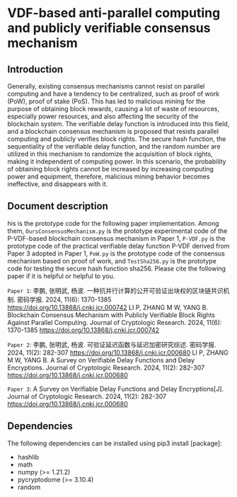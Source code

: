 # VDF-based anti-parallel computing and publicly verifiable consensus mechanism
## Introduction
Generally, existing consensus mechanisms cannot resist on parallel computing and have a tendency to be centralized, such as proof of work (PoW), proof of stake (PoS). This has led to malicious mining for the purpose of obtaining block rewards, causing a lot of waste of resources, especially power resources, and also affecting the security of the blockchain system. The verifiable delay function is introduced into this field, and a blockchain consensus mechanism is proposed that resists parallel computing and publicly verifies block rights. The secure hash function, the sequentiality of the verifiable delay function, and the random number are utilized in this mechanism to randomize the acquisition of block rights, making it independent of computing power. In this scenario, the probability of obtaining block rights cannot be increased by increasing computing power and equipment, therefore, malicious mining behavior becomes ineffective, and disappears with it.

## Document description
his is the prototype code for the following paper implementation. Among them, `OursConsensusMechanism.py` is the prototype experimental code of the P-VDF-based blockchain consensus mechanism in Paper 1, `P-VDF.py` is the prototype code of the practical verifiable delay function P-VDF derived from Paper 3 adopted in Paper 1, `PoW.py` is the prototype code of the consensus mechanism based on proof of work, and `TestSha256.py` is the prototype code for testing the secure hash function sha256. Please cite the following paper if it is helpful or helpful to you.

`Paper 1`: 李鹏, 张明武, 杨波. 一种抗并行计算的公开可验证出块权的区块链共识机制. 密码学报. 2024, 11(6): 1370-1385 https://doi.org/10.13868/j.cnki.jcr.000742
LI P, ZHANG M W, YANG B. Blockchain Consensus Mechanism with Publicly Verifiable Block Rights Against Parallel Computing. Journal of Cryptologic Research. 2024, 11(6): 1370-1385 https://doi.org/10.13868/j.cnki.jcr.000742

`Paper 2`: 李鹏, 张明武, 杨波. 可验证延迟函数与延迟加密研究综述. 密码学报. 2024, 11(2): 282-307 https://doi.org/10.13868/j.cnki.jcr.000680
LI P, ZHANG M W, YANG B. A Survey on Verifiable Delay Functions and Delay Encryptions. Journal of Cryptologic Research. 2024, 11(2): 282-307 https://doi.org/10.13868/j.cnki.jcr.000680

`Paper 3`: A Survey on Verifiable Delay Functions and Delay Encryptions[J]. Journal of Cryptologic Research. 2024, 11(2): 282-307 https://doi.org/10.13868/j.cnki.jcr.000680


## Dependencies

The following dependencies can be installed using pip3 install [package]:

* hashlib
* math
* numpy (>= 1.21.2)
* pycryptodome (>= 3.10.4)
* random
